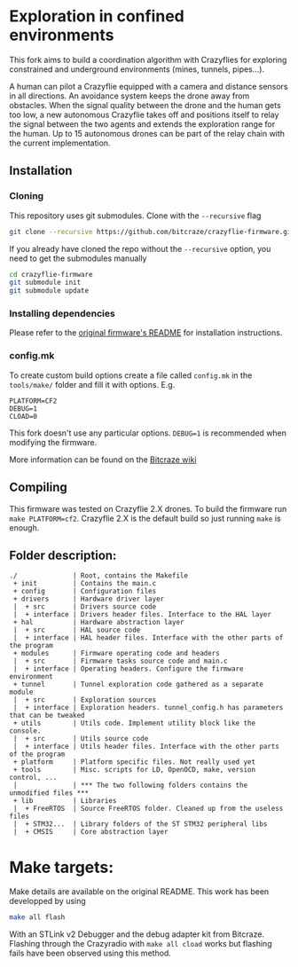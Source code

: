 # Exploration in confined environments

This fork aims to build a coordination algorithm with Crazyflies for exploring constrained and underground environments (mines, tunnels, pipes...).

A human can pilot a Crazyflie equipped with a camera and distance sensors in all directions. An avoidance system keeps the drone away from obstacles. When the signal quality between the drone and the human gets too low, a new autonomous Crazyflie takes off and positions itself to relay the signal between the two agents and extends the exploration range for the human. Up to 15 autonomous drones can be part of the relay chain with the current implementation.

## Installation

### Cloning
This repository uses git submodules. Clone with the `--recursive` flag

```bash
git clone --recursive https://github.com/bitcraze/crazyflie-firmware.git
```

If you already have cloned the repo without the `--recursive` option, you need to 
get the submodules manually

```bash
cd crazyflie-firmware
git submodule init
git submodule update
```

### Installing dependencies
Please refer to the [original firmware's README](https://github.com/bitcraze/crazyflie-firmware) for installation instructions.

### config.mk
To create custom build options create a file called `config.mk` in the `tools/make/`
folder and fill it with options. E.g. 
```
PLATFORM=CF2
DEBUG=1
CLOAD=0
```

This fork doesn't use any particular options. `DEBUG=1` is recommended when modifying the firmware.

More information can be found on the [Bitcraze wiki](http://wiki.bitcraze.io/projects:crazyflie2:index)

## Compiling

This firmware was tested on Crazyflie 2.X drones. To build the firmware run ```make PLATFORM=cf2```. Crazyflie 2.X is the default build so just running ```make``` is enough.

## Folder description:
```
./              | Root, contains the Makefile
 + init         | Contains the main.c
 + config       | Configuration files
 + drivers      | Hardware driver layer
 |  + src       | Drivers source code
 |  + interface | Drivers header files. Interface to the HAL layer
 + hal          | Hardware abstraction layer
 |  + src       | HAL source code
 |  + interface | HAL header files. Interface with the other parts of the program
 + modules      | Firmware operating code and headers
 |  + src       | Firmware tasks source code and main.c
 |  + interface | Operating headers. Configure the firmware environment
 + tunnel       | Tunnel exploration code gathered as a separate module
 |  + src       | Exploration sources
 |  + interface | Exploration headers. tunnel_config.h has parameters that can be tweaked
 + utils        | Utils code. Implement utility block like the console.
 |  + src       | Utils source code
 |  + interface | Utils header files. Interface with the other parts of the program
 + platform     | Platform specific files. Not really used yet
 + tools        | Misc. scripts for LD, OpenOCD, make, version control, ...
 |              | *** The two following folders contains the unmodified files ***
 + lib          | Libraries
 |  + FreeRTOS  | Source FreeRTOS folder. Cleaned up from the useless files
 |  + STM32...  | Library folders of the ST STM32 peripheral libs
 |  + CMSIS     | Core abstraction layer
```
# Make targets:

Make details are available on the original README. This work has been developped by using 
```bash
make all flash
```
With an STLink v2 Debugger and the debug adapter kit from Bitcraze. Flashing through the Crazyradio with `make all cload` works but flashing fails have been observed using this method. 
